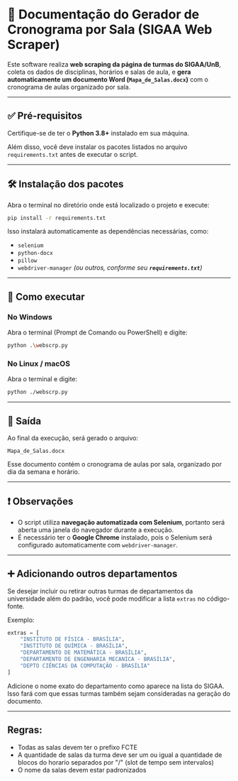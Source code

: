 # 📄 Documentação do Gerador de Cronograma por Sala (SIGAA Web Scraper)

Este software realiza **web scraping da página de turmas do SIGAA/UnB**, coleta os dados de disciplinas, horários e salas de aula, e **gera automaticamente um documento Word (`Mapa_de_Salas.docx`)** com o cronograma de aulas organizado por sala.

---

## ✅ Pré-requisitos

Certifique-se de ter o **Python 3.8+** instalado em sua máquina.

Além disso, você deve instalar os pacotes listados no arquivo `requirements.txt` antes de executar o script.

---

## 🛠️ Instalação dos pacotes

Abra o terminal no diretório onde está localizado o projeto e execute:

```bash
pip install -r requirements.txt
```

Isso instalará automaticamente as dependências necessárias, como:

* `selenium`
* `python-docx`
* `pillow`
* `webdriver-manager`
  *(ou outros, conforme seu **`requirements.txt`**)*

---

## 🚀 Como executar

### No **Windows**

Abra o terminal (Prompt de Comando ou PowerShell) e digite:

```bash
python .\webscrp.py
```

### No **Linux / macOS**

Abra o terminal e digite:

```bash
python ./webscrp.py
```

---

## 📁 Saída

Ao final da execução, será gerado o arquivo:

```
Mapa_de_Salas.docx
```

Esse documento contém o cronograma de aulas por sala, organizado por dia da semana e horário.

---

## ❗ Observações

* O script utiliza **navegação automatizada com Selenium**, portanto será aberta uma janela do navegador durante a execução.
* É necessário ter o **Google Chrome** instalado, pois o Selenium será configurado automaticamente com `webdriver-manager`.

---

## ➕ Adicionando outros departamentos

Se desejar incluir ou retirar outras turmas de departamentos da universidade além do padrão, você pode modificar a lista `extras` no código-fonte.

Exemplo:

```python
extras = [
    "INSTITUTO DE FÍSICA - BRASÍLIA",
    "INSTITUTO DE QUÍMICA - BRASÍLIA",
    "DEPARTAMENTO DE MATEMÁTICA - BRASÍLIA",
    "DEPARTAMENTO DE ENGENHARIA MECANICA - BRASÍLIA",
    "DEPTO CIÊNCIAS DA COMPUTAÇÃO - BRASÍLIA"
]
```

Adicione o nome exato do departamento como aparece na lista do SIGAA. Isso fará com que essas turmas também sejam consideradas na geração do documento.

---

## Regras: 

* Todas as salas devem ter o prefixo FCTE
* A quantidade de salas da turma deve ser um ou igual a quantidade de blocos do horario separados por "/" (slot de tempo sem intervalos)
* O nome da salas devem estar padronizados



